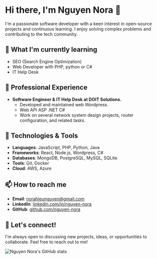 # Hi there, I'm Nguyen Nora 👋

I'm a passionate software developer with a keen interest in open-source projects and continuous learning. I enjoy solving complex problems and contributing to the tech community.

## 🌱 What I'm currently learning
- SEO (Search Engine Optimization)
- Web Developer with PHP, python or C#
- IT Help Desk


## 💼 Professional Experience
- **Software Engineer & IT Help Desk at DOIT Solutions.**
  - Developed and maintained web Wordpress.
  - Web API ASP .NET C#
  - Work on several network system design projects, router configuration, and related tasks.

## 🔧 Technologies & Tools
- **Languages**: JavaScript, PHP, Python, Java
- **Frameworks**: React, Node.js, Wordpress, C#
- **Databases**: MongoDB, PostgreSQL, MySQL, SQLite
- **Tools**: Git, Docker
- **Cloud**: AWS, Azure

## 📫 How to reach me
- **Email**: norahieunguyen@gmail.com
- **LinkedIn**: [linkedin.com/in/nguyen-nora](https://linkedin.com/in/norahieunguyen)
- **GitHub**: [github.com/nguyen-nora](https://github.com/nguyen-nora)

## 💬 Let's connect!
I'm always open to discussing new projects, ideas, or opportunities to collaborate. Feel free to reach out to me!

![Nguyen Nora's GitHub stats](https://github-readme-stats.vercel.app/api?username=nguyen-nora&show_icons=true&theme=radical)
